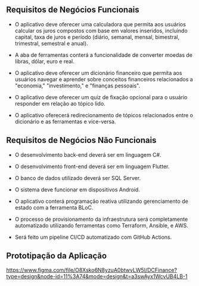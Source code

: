 
## **Requisitos de Negócios Funcionais**

- O aplicativo deve oferecer uma calculadora que permita aos usuários calcular os juros compostos com base em valores inseridos, incluindo capital, taxa de juros e período (diário, semanal, mensal, bimestral, trimestral, semestral e anual).

- A aba de ferramentas conterá a funcionalidade de converter moedas de libras, dólar, euro e real.

- O aplicativo deve oferecer um dicionário financeiro que permita aos usuários navegar e aprender sobre conceitos financeiros relacionados a "economia," "investimento," e "finanças pessoais".

- O aplicativo deve oferecer um quiz de fixação opcional para o usuário responder em relação ao tópico lido.

- O aplicativo oferecerá redirecionamento de tópicos relacionados entre o dicionário e as ferramentas e vice-versa.

## **Requisitos de Negócios Não Funcionais**

- O desenvolvimento back-end deverá ser em linguagem C#.

- O desenvolvimento front-end deverá ser em linguagem Flutter.

- O banco de dados utilizado deverá ser SQL Server.

- O sistema deve funcionar em dispositivos Android.

- O aplicativo conterá programação reativa utilizando gerenciamento de estado com a ferramenta BLoC.

- O processo de provisionamento da infraestrutura será completamente automatizado utilizando ferramentas como Terraform, Ansible, e AWS.

- Será feito um pipeline CI/CD automatizado com GitHub Actions.

## **Prototipação da Aplicação**
https://www.figma.com/file/O8Xsko6N8yzuA0btwvLW5I/DCFinance?type=design&node-id=11%3A74&mode=design&t=a3swAyx1WcvUB4LB-1
